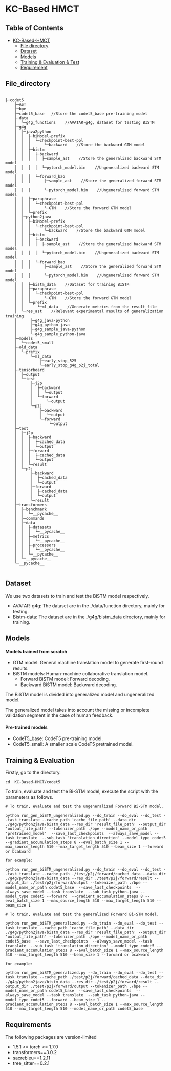 
# KC-Based HMCT

## Table of Contents

- [KC-Based-HMCT]()
  - [File directory](#File_directory)
  - [Dataset](#Dataset)
  - [Models](#Models)
  - [Training & Evaluation & Test](#training--evaluation)
  - [Requirement](#Requirement)

## File_directory
```

├─codet5
    ├─AST
    ├─bpe
    ├─codet5_base   //Store the codet5_base pre-training model
    ├─data
    │  └─g4g_functions    //AVATAR-g4g, dataset for testing BISTM
    ├─g4g
    │  ├─java2python
    │  │  ├─biModel-prefix
    │  │  │  └─checkpoint-best-ppl
    │  │  │      └─backward    //Store the backward GTM model
    │  │  ├─bistm
    │  │  │  ├─backward
    │  │  │  │  ├─sample_ast    //Store the generalized backward STM model
    │  │  │  │  └─pytorch_model.bin    //Ungeneralized backward STM model
    │  │  │  └─forward_bao
    │  │  │      ├─sample_ast    //Store the generalized forward STM model
    │  │  │      └─pytorch_model.bin    //Ungeneralized forward STM model
    │  │  ├─paraphrase
    │  │  │  └─checkpoint-best-ppl
    │  │  │      └─GTM    //Store the forward GTM model
    │  │  └─prefix
    │  ├─python2java
    │  │  ├─biModel-prefix
    │  │  │  └─checkpoint-best-ppl
    │  │  │      └─backward    //Store the backward GTM model
    │  │  ├─bistm
    │  │  │  ├─backward
    │  │  │  │  ├─sample_ast    //Store the generalized backward STM model
    │  │  │  │  └─pytorch_model.bin    //Ungeneralized backward STM model
    │  │  │  └─forward_bao
    │  │  │      ├─sample_ast    //Store the generalized forward STM model
    │  │  │      └─pytorch_model.bin    //Ungeneralized forward STM model
    │  │  ├─bistm_data    //Dataset for training BISTM
    │  │  ├─paraphrase
    │  │  │  └─checkpoint-best-ppl
    │  │  │      └─GTM    //Store the forward GTM model
    │  │  └─prefix
    │  │      └─ml_data    //Generate metrics from the result file
    │  └─res_ast    //Relevant experimental results of generalization training
    │      ├─g4g_java-python
    │      ├─g4g_python-java
    │      ├─g4g_sample_java-python
    │      └─g4g_sample_python-java
    ├─models
    │  └─codet5_small
    ├─old_data
    │  └─prefix
    │      └─ml_data
    │          ├─early_stop_525
    │          └─early_stop_g4g_p2j_total
    ├─tensorboard
    │  ├─output
    │  └─test
    │      ├─j2p
    │      │  ├─backward
    │      │  │  └─output
    │      │  └─forward
    │      │      └─output
    │      └─p2j
    │          ├─backward
    │          │  └─output
    │          └─forward
    │              └─output
    ├─test
    │  ├─j2p
    │  │  ├─backward
    │  │  │  ├─cached_data
    │  │  │  └─output
    │  │  ├─forward
    │  │  │  ├─cached_data
    │  │  │  └─output
    │  │  └─result
    │  └─p2j
    │      ├─backward
    │      │  ├─cached_data
    │      │  └─output
    │      ├─forward
    │      │  ├─cached_data
    │      │  └─output
    │      └─result
    ├─transformers
    │  ├─benchmark
    │  │  └─__pycache__
    │  ├─commands
    │  ├─data
    │  │  ├─datasets
    │  │  │  └─__pycache__
    │  │  ├─metrics
    │  │  │  └─__pycache__
    │  │  ├─processors
    │  │  │  └─__pycache__
    │  │  └─__pycache__
    │  └─__pycache__
    └─__pycache__
    
```


## Dataset

We use two datasets to train and test the BiSTM model respectively.

- AVATAR-g4g: The dataset are in the ./data/function directory, mainly for testing.
- Bistm-data: The dataset are in the ./g4g/bistm_data directory, mainly for training.

## Models

#### Models trained from scratch

- GTM model: General machine translation model to generate first-round results.
- BiSTM models: Human-machine collaborative translation model.
  - Forward BiSTM model: Forward decoding.
  - Backward BiSTM model: Backward decoding. 

The BiSTM model is divided into generalized model and ungeneralized model. 

The generalized model takes into account the missing or incomplete validation segment in the case of human feedback.

#### Pre-trained models

- CodeT5_base: CodeT5 pre-training model.
- CodeT5_small: A smaller scale CodeT5 pretrained model.

## Training & Evaluation
Firstly, go to the directory.

```
cd  KC-Based-HMCT/codet5
```

To train, evaluate and test the Bi-STM model, execute the script with the parameters as follows.

```
# To train, evaluate and test the ungeneralized Forward Bi-STM model.

python run_gen_biSTM_ungeneralized.py --do_train --do_eval --do_test --task translate --cache_path 'cache_file_path' --data_dir ./g4g/python2java/bistm_data --res_dir 'result_file_path' --output_dir 'output_file_path' --tokenizer_path ./bpe --model_name_or_path 'pretrained_model'  --save_last_checkpoints  --always_save_model --task translate  --sub_task 'translation_direction' --model_type codet5 --gradient_accumulation_steps 8 --eval_batch_size 1 --max_source_length 510 --max_target_length 510 --beam_size 1 --forward or bcakward

for example:

python run_gen_biSTM_ungeneralized.py --do_train --do_eval --do_test --task translate --cache_path ./test/p2j/forward/cached_data --data_dir ./g4g/python2java/bistm_data --res_dir ./test/p2j/forward/result --output_dir ./test/p2j/forward/output --tokenizer_path ./bpe --model_name_or_path codet5_base  --save_last_checkpoints  --always_save_model --task translate  --sub_task python-java --model_type codet5 --forward  --gradient_accumulation_steps 8 --eval_batch_size 1 --max_source_length 510 --max_target_length 510 --beam_size 1

# To train, evaluate and test the generalized Forward Bi-STM model.

python run_gen_biSTM_generalized.py --do_train --do_eval --do_test --task translate --cache_path 'cache_file_path' --data_dir ./g4g/python2java/bistm_data --res_dir 'result_file_path' --output_dir 'output_file_path' --tokenizer_path ./bpe --model_name_or_path codet5_base  --save_last_checkpoints  --always_save_model --task translate  --sub_task 'translation_direction' --model_type codet5 --gradient_accumulation_steps 8 --eval_batch_size 1 --max_source_length 510 --max_target_length 510 --beam_size 1 --forward or bcakward

for example:

python run_gen_biSTM_generalized.py --do_train --do_eval --do_test --task translate --cache_path ./test/p2j/forward/cached_data --data_dir ./g4g/python2java/bistm_data --res_dir ./test/p2j/forward/result --output_dir ./test/p2j/forward/output --tokenizer_path ./bpe --model_name_or_path codet5_base  --save_last_checkpoints  --always_save_model --task translate  --sub_task python-java --model_type codet5 --forward --beam_size 1 --gradient_accumulation_steps 8 --eval_batch_size 1 --max_source_length 510 --max_target_length 510 --model_name_or_path codet5_base

```

## Requirements

The following packages are version-limited
- 1.5.1 <= torch <= 1.7.0
- transformers==3.0.2
- sacrebleu==1.2.11
- tree_sitter==0.2.1





